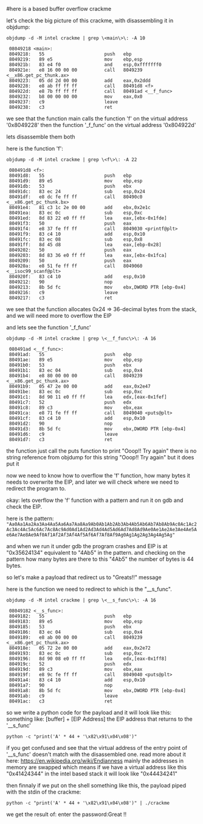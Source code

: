 #here is a based buffer overflow crackme

let's check the big picture of this crackme, with disassembling it in objdump:

`objdump -d -M intel crackme | grep \<main\>\: -A 10`

```
 08049218 <main>:
 8049218:	55                   	push   ebp
 8049219:	89 e5                	mov    ebp,esp
 804921b:	83 e4 f0             	and    esp,0xfffffff0
 804921e:	e8 16 00 00 00       	call   8049239 <__x86.get_pc_thunk.ax>
 8049223:	05 dd 2d 00 00       	add    eax,0x2ddd
 8049228:	e8 ab ff ff ff       	call   80491d8 <f>
 804922d:	e8 7b ff ff ff       	call   80491ad <__f_func>
 8049232:	b8 00 00 00 00       	mov    eax,0x0
 8049237:	c9                   	leave  
 8049238:	c3                   	ret    
```

we see that the function main calls the function 'f' on the virtual address '0x8049228' then the function '_f_func' on the virtual address '0x804922d'

lets disassemble them both

here is the function 'f':

`objdump -d -M intel crackme | grep \<f\>\: -A 22`

```
 080491d8 <f>:
 80491d8:	55                   	push   ebp
 80491d9:	89 e5                	mov    ebp,esp
 80491db:	53                   	push   ebx
 80491dc:	83 ec 24             	sub    esp,0x24
 80491df:	e8 dc fe ff ff       	call   80490c0 <__x86.get_pc_thunk.bx>
 80491e4:	81 c3 1c 2e 00 00    	add    ebx,0x2e1c
 80491ea:	83 ec 0c             	sub    esp,0xc
 80491ed:	8d 83 22 e0 ff ff    	lea    eax,[ebx-0x1fde]
 80491f3:	50                   	push   eax
 80491f4:	e8 37 fe ff ff       	call   8049030 <printf@plt>
 80491f9:	83 c4 10             	add    esp,0x10
 80491fc:	83 ec 08             	sub    esp,0x8
 80491ff:	8d 45 d8             	lea    eax,[ebp-0x28]
 8049202:	50                   	push   eax
 8049203:	8d 83 36 e0 ff ff    	lea    eax,[ebx-0x1fca]
 8049209:	50                   	push   eax
 804920a:	e8 51 fe ff ff       	call   8049060 <__isoc99_scanf@plt>
 804920f:	83 c4 10             	add    esp,0x10
 8049212:	90                   	nop
 8049213:	8b 5d fc             	mov    ebx,DWORD PTR [ebp-0x4]
 8049216:	c9                   	leave  
 8049217:	c3                   	ret    
```


we see that the function allocates 0x24 => 36-decimal bytes from the stack, and we will need more to overflow the EIP

and lets see the function '_f_func'

`objdump -d -M intel crackme | grep \<__f_func\>\: -A 16`

```
 080491ad <__f_func>:
 80491ad:	55                   	push   ebp
 80491ae:	89 e5                	mov    ebp,esp
 80491b0:	53                   	push   ebx
 80491b1:	83 ec 04             	sub    esp,0x4
 80491b4:	e8 80 00 00 00       	call   8049239 <__x86.get_pc_thunk.ax>
 80491b9:	05 47 2e 00 00       	add    eax,0x2e47
 80491be:	83 ec 0c             	sub    esp,0xc
 80491c1:	8d 90 11 e0 ff ff    	lea    edx,[eax-0x1fef]
 80491c7:	52                   	push   edx
 80491c8:	89 c3                	mov    ebx,eax
 80491ca:	e8 71 fe ff ff       	call   8049040 <puts@plt>
 80491cf:	83 c4 10             	add    esp,0x10
 80491d2:	90                   	nop
 80491d3:	8b 5d fc             	mov    ebx,DWORD PTR [ebp-0x4]
 80491d6:	c9                   	leave  
 80491d7:	c3                   	ret   
```


the function just call the puts function to print "Ooop!! Try again"
there is no string reference from objdump for this string "Ooop!! Try again" but it does put it
 
 now we need to know how to overflow the 'f' function, how many bytes it needs to overwrite the EIP, and later we will check where we need to redirect the program to.
 
 okay:
 lets overflow the 'f' function with a pattern and run it on gdb and check the EIP.
 
 here is the pattern:
`"Aa0Aa1Aa2Aa3Aa4Aa5Aa6Aa7Aa8Aa9Ab0Ab1Ab2Ab3Ab4Ab5Ab6Ab7Ab8Ab9Ac0Ac1Ac2Ac3Ac4Ac5Ac6Ac7Ac8Ac9Ad0Ad1Ad2Ad3Ad4Ad5Ad6Ad7Ad8Ad9Ae0Ae1Ae2Ae3Ae4Ae5Ae6Ae7Ae8Ae9Af0Af1Af2Af3Af4Af5Af6Af7Af8Af9Ag0Ag1Ag2Ag3Ag4Ag5Ag"`
 
 and when we run it under gdb the program crashes and EIP is at "0x35624134" equivalent to "4Ab5" in the pattern.
 and checking on the pattern how many bytes are there to this "4Ab5" the number of bytes is 44 bytes.
 
 so let's make a payload that redirect us to "Greats!!" message
 
 here is the function we need to redirect to which is the "__s_func".
 
 `objdump -d -M intel crackme | grep \<__s_func\>\: -A 16`

``` 
 08049182 <__s_func>:
 8049182:	55                   	push   ebp
 8049183:	89 e5                	mov    ebp,esp
 8049185:	53                   	push   ebx
 8049186:	83 ec 04             	sub    esp,0x4
 8049189:	e8 ab 00 00 00       	call   8049239 <__x86.get_pc_thunk.ax>
 804918e:	05 72 2e 00 00       	add    eax,0x2e72
 8049193:	83 ec 0c             	sub    esp,0xc
 8049196:	8d 90 08 e0 ff ff    	lea    edx,[eax-0x1ff8]
 804919c:	52                   	push   edx
 804919d:	89 c3                	mov    ebx,eax
 804919f:	e8 9c fe ff ff       	call   8049040 <puts@plt>
 80491a4:	83 c4 10             	add    esp,0x10
 80491a7:	90                   	nop
 80491a8:	8b 5d fc             	mov    ebx,DWORD PTR [ebp-0x4]
 80491ab:	c9                   	leave  
 80491ac:	c3                   	ret    
```

so we write a python code for the payload and it will look like this:
something like:
[buffer] + [EIP Address] the EIP address that returns to the '__s_func'

`python -c "print('A' * 44 + '\x82\x91\x04\x08')"`

if you get confused and see that the virtual address of the entry point of '__s_func' doesn't match with the disassembled one.
read more about it here: https://en.wikipedia.org/wiki/Endianness
mainly the addresses in memory are swapped which means if we have a virtual address like this "0x41424344" in the intel based stack it will look like "0x44434241"

then finnaly if we put on the shell something like this, the payload piped with the stdin of the crackme:

`python -c "print('A' * 44 + '\x82\x91\x04\x08')" | ./crackme`

we get the result of:
enter the password:Great !!
